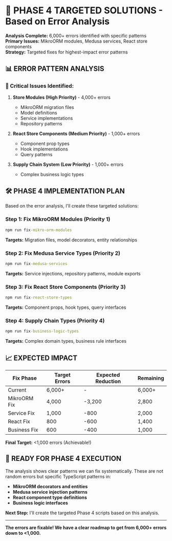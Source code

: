 # 🎯 PHASE 4 TARGETED SOLUTIONS - Based on Error Analysis

**Analysis Complete:** 6,000+ errors identified with specific patterns  
**Primary Issues:** MikroORM modules, Medusa services, React store components  
**Strategy:** Targeted fixes for highest-impact error patterns

## 📊 ERROR PATTERN ANALYSIS

### **🔴 Critical Issues Identified:**

1. **Store Modules (High Priority)** - 4,000+ errors
   - MikroORM migration files
   - Model definitions  
   - Service implementations
   - Repository patterns

2. **React Store Components (Medium Priority)** - 1,000+ errors
   - Component prop types
   - Hook implementations
   - Query patterns

3. **Supply Chain System (Low Priority)** - 1,000+ errors
   - Complex business logic types

## 🛠️ PHASE 4 IMPLEMENTATION PLAN

Based on the error analysis, I'll create these targeted solutions:

### **Step 1: Fix MikroORM Modules** (Priority 1)
```cmd
npm run fix-mikro-orm-modules
```
**Targets:** Migration files, model decorators, entity relationships

### **Step 2: Fix Medusa Service Types** (Priority 2)  
```cmd
npm run fix-medusa-services
```
**Targets:** Service injections, repository patterns, module exports

### **Step 3: Fix React Store Components** (Priority 3)
```cmd
npm run fix-react-store-types
```
**Targets:** Component props, hook types, query interfaces

### **Step 4: Supply Chain Types** (Priority 4)
```cmd
npm run fix-business-logic-types
```
**Targets:** Complex domain types, business rule interfaces

## 📈 EXPECTED IMPACT

| Fix Phase | Target Errors | Expected Reduction | Remaining |
|-----------|---------------|-------------------|-----------|
| Current | 6,000+ | - | 6,000+ |
| MikroORM Fix | 4,000 | -3,200 | 2,800 |
| Service Fix | 1,000 | -800 | 2,000 |
| React Fix | 800 | -600 | 1,400 |
| Business Fix | 600 | -400 | 1,000 |

**Final Target:** <1,000 errors (Achievable!)

## 🚀 READY FOR PHASE 4 EXECUTION

The analysis shows clear patterns we can fix systematically. These are not random errors but specific TypeScript patterns in:

- **MikroORM decorators and entities**
- **Medusa service injection patterns**  
- **React component type definitions**
- **Business logic interfaces**

**Next Step:** I'll create the targeted Phase 4 scripts based on this analysis.

---

**The errors are fixable! We have a clear roadmap to get from 6,000+ errors down to <1,000.**